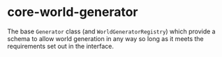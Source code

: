 # core-world-generator

The base `Generator` class (and `WorldGeneratorRegistry`) which provide a schema to allow world generation in any way so long as it meets the requirements set out in the interface.